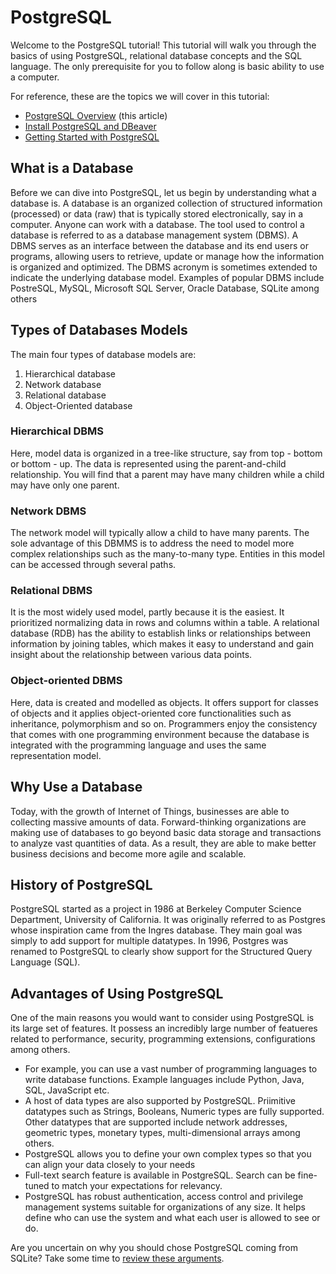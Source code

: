 # PostgreSQL

Welcome to the PostgreSQL tutorial! This tutorial will walk you through the basics of using PostgreSQL, relational database concepts and the SQL language. The only prerequisite for you to follow along is basic ability to use a computer.

For reference, these are the topics we will cover in this tutorial:

- [PostgreSQL Overview](postgresql.md) (this article)
- [Install PostgreSQL and DBeaver](install_postgresql_and_dbeaver.md)
- [Getting Started with PostgreSQL](getting_started_with_postgresql.md)


## What is a Database

Before we can dive into PostgreSQL, let us begin by understanding what a database is. A database is an organized collection of structured information (processed) or data (raw) that is typically stored electronically, say in a computer. Anyone can work with a database. The tool used to control a database is referred to as a database management system (DBMS). A DBMS serves as an interface between the database and its end users or programs, allowing users to retrieve, update or manage how the information is organized and optimized. The DBMS acronym is sometimes extended to indicate the underlying database model. Examples of popular DBMS include PostreSQL, MySQL, Microsoft SQL Server, Oracle Database, SQLite among others


## Types of Databases Models

The main four types of database models are:

1. Hierarchical database
2. Network database
3. Relational database
4. Object-Oriented database


### Hierarchical DBMS

Here, model data is organized in a tree-like structure, say from top - bottom or bottom - up. The data is represented using the parent-and-child relationship. You will find that a parent may have many children while a child may have only one parent.


### Network DBMS

The network model will typically allow a child to have many parents. The sole advantage of this DBMMS is to address the need to model more complex relationships such as the many-to-many type. Entities in this model can be accessed through several paths.


### Relational DBMS

It is the most widely used model, partly because it is the easiest. It prioritized normalizing data in rows and columns within a table. A relational database (RDB) has the ability to establish links or relationships between information by joining tables, which makes it easy to understand and gain insight about the relationship between various data points.


### Object-oriented DBMS

Here, data is created and modelled as objects. It offers support for classes of objects and it applies object-oriented core functionalities such as inheritance, polymorphism and so on. Programmers enjoy the consistency that comes with one programming environment because the database is integrated with the programming language and uses the same representation model.


## Why Use a Database

Today, with the growth of Internet of Things, businesses are able to collecting massive amounts of data. Forward-thinking organizations are making use of databases to go beyond basic data storage and transactions to analyze vast quantities of data. As a result, they are able to make better business decisions and become more agile and scalable.


## History of PostgreSQL

PostgreSQL started as a project in 1986 at Berkeley Computer Science Department, University of California. It was originally referred to as Postgres whose inspiration came from the Ingres database. They main goal was simply to add support for multiple datatypes. In 1996, Postgres was renamed to PostgreSQL to clearly show support for the Structured Query Language (SQL). 


## Advantages of Using PostgreSQL

One of the main reasons you would want to consider using PostgreSQL is its large set of features. It possess an incredibly large number of featueres related to performance, security, programming extensions, configurations among others. 

- For example, you can use a vast number of programming languages to write database functions. Example languages include Python, Java, SQL, JavaScript etc. 
- A host of data types are also supported by PostgreSQL. Priimitive datatypes such as Strings, Booleans, Numeric types are fully supported. Other datatypes that are supported include network addresses, geometric types, monetary types, multi-dimensional arrays among others.
- PostgreSQL allows you to define your own complex types so that you can align your data closely to your needs
- Full-text search feature is available in PostgreSQL. Search can be fine-tuned to match your expectations for relevancy.
- PostgreSQL has robust authentication, access control and privilege management systems suitable for organizations of any size. It helps define who can use the system and what each user is allowed to see or do.

Are you uncertain on why you should chose PostgreSQL coming from SQLite? Take some time to [review these arguments](https://www.twilio.com/blog/sqlite-postgresql-complicated).